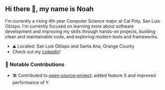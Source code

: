 ## Hi there 👋, my name is Noah

I'm currently a rising 4th year Computer Science major at Cal Poly, San Luis Obispo. I'm currently focused on learning more about software development and improving my skills through hands-on projects, building clean and maintainable code, and exploring modern tools and frameworks.

- ⛰️ Located: San Luis Obispo and Santa Ana, Orange County
- Check out my [LinkedIn](www.linkedin.com/in/noah-scott-880200257)!

### 📌 Notable Contributions

- 🛠️ Contributed to [open-source-project]([https://github.com/owner/repo-name](https://github.com/pchen50/SLOmotion)): added feature X and improved performance of Y.

<!--
**noahscott23/noahscott23** is a ✨ _special_ ✨ repository because its `README.md` (this file) appears on your GitHub profile.

Here are some ideas to get you started:

- 🔭 I’m currently working on ...
- 🌱 I’m currently learning ...
- 👯 I’m looking to collaborate on ...
- 🤔 I’m looking for help with ...
- 💬 Ask me about ...
- 📫 How to reach me: ...
- 😄 Pronouns: ...
- ⚡ Fun fact: ...
-->

